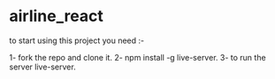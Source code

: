 # airline_react


to start using this project you need :-

1- fork the repo and clone it. 
2- npm install -g live-server. 
3- to run the server live-server. 

